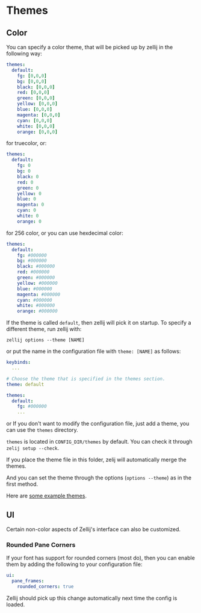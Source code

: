 # Themes
## Color
You can specify a color theme, that will be picked up by
zellij in the following way:

```yaml
themes:
  default:
    fg: [0,0,0]
    bg: [0,0,0]
    black: [0,0,0]
    red: [0,0,0]
    green: [0,0,0]
    yellow: [0,0,0]
    blue: [0,0,0]
    magenta: [0,0,0]
    cyan: [0,0,0]
    white: [0,0,0]
    orange: [0,0,0]
```
for truecolor, or:
```yaml
themes:
  default:
    fg: 0
    bg: 0
    black: 0
    red: 0
    green: 0
    yellow: 0
    blue: 0
    magenta: 0
    cyan: 0
    white: 0
    orange: 0
```
for 256 color, or you can use hexdecimal color:
```yaml
themes:
  default:
    fg: #000000
    bg: #000000
    black: #000000
    red: #000000
    green: #000000
    yellow: #000000
    blue: #000000
    magenta: #000000
    cyan: #000000
    white: #000000
    orange: #000000
```

If the theme is called `default`, then zellij will pick it on startup.
To specify a different theme, run zellij with:
```
zellij options --theme [NAME]
```
or put the name in the configuration file with `theme: [NAME]` as follows:

```yaml
keybinds:
  ...

# Choose the theme that is specified in the themes section.
theme: default

themes:
  default:
    fg: #000000
    ...
```

or If you don't want to modify the configuration file, just add a theme, you can use the `themes` directory.

`themes` is located in `CONFIG_DIR/themes` by default. You can check it through `zelij setup --check`.

If you place the theme file in this folder, zelij will automatically merge the themes.

And you can set the theme through the options (`options --theme`) as in the first method. 

Here are [some example themes](https://github.com/zellij-org/zellij/tree/main/example/themes).

## UI
Certain non-color aspects of Zellij's interface can also be customized.

### Rounded Pane Corners
If your font has support for rounded corners (most do), then you can enable
them by adding the following to your configuration file:

```yaml
ui:
  pane_frames:
    rounded_corners: true
```

Zellij should pick up this change automatically next time the config is loaded.
